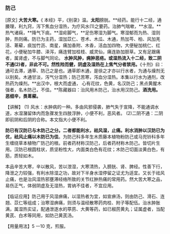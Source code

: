 ### **防己**

[原文] **大苦大寒。**《 本经》平，《别录》温。**太阳**膀胱。**经药。能行十二经，通腠理，利九窍，泻下焦血分湿热，为疗风水(1)之要药。治肺气喘嗽，**水湿。**热气诸痫，**降气下痰。**湿疟脚气，**足伤寒湿为脚气。寒湿郁而为热、湿则肿，热则痛。防已为主药，湿加苡仁、苍术、木瓜、木通，热加芩、柏、风加羌活、萆薢，痰加竹沥、南星，痛加香附、木香，活血加四物，大便秘加桃仁、红花，小便秘加牛膝、泽泻，痛连臂加桂枝、威灵仙，痛连胁加胆草。又有足跟痛者，属肾虚，不与脚气同论。 **水肿风肿，痈肿恶疮。或湿热流入十二经，致二阴不通(2)者，非此不可。然性险而健，阴虚及湿热在上焦气分者禁用。**《十剂》曰：通可去滞，通草、防己之是也。通草即木通，是徐之才亦以行水者，为通与燥剂无以别矣。木通甘淡，泻气分湿热；防己苦寒，泻血分湿热。本集以行水为通剂，改热药为燥剂。**出汉中，根大而虚通， 心有花纹，色黄，名汉防己；黑点黄腥木强者，名木防己，不佳。**陈藏器曰：治风用木防己，治水用汉防己。**酒洗用。恶细辛，畏萆薢。**

【讲解】 (1) 风水：水肿病的一种。多由风邪侵袭，肺气失于宣降，不能通调水道，水湿潴留体内而急骤发生四肢浮肿，小便不利，恶风者。    (2)二阴不通：二阴即前阴和后阴的合称。本文指大小便不利。

**防已有汉防已与木防己之分。二者都能利水，祛风湿，止痛。利水消肿以汉防已为优，祛风止痛以木防已为佳**。为防己科多年生木质藤本植物粉防己或马兜铃科多年生缠绕草本植物广防己的根。前者药材称汉防己，后者药材称木防己。皆切片生用。汉防已根圆柱状，质坚粉性大，内面类白色有花纹；木防己切面淡黄白色，有筋，质轻如木。

本品辛苦大寒，辛以散风，苦以泄湿，大寒清热，入膀胱、肾、脾经。性善下行，降泄之力较强，有利水除湿之功，故对下半身水湿停留之证尤为适宜。又长于祛风止痛，也是治风湿热邪壅滞经络所致的关节红肿热痛的常用药。然大苦大寒之品，易伤正气，体弱阴虚及无湿热，胃纳不佳者，不宜应用。

【临证应用】防己用于风湿痹痛，以湿热者为宜，如宣痹汤，则由防己、滑石、连翘、苡仁等组成；治寒湿痹痛，则须与温经散寒药肉桂、附子等配伍。治水肿胀满，属湿热实证，配通泄逐水的葶苈、大黄等药，如已椒苈黄丸；证属虚者，当配黄芪、白术等同用，如防己黄芪汤。

【用量用法】5 一10 克，煎服。
